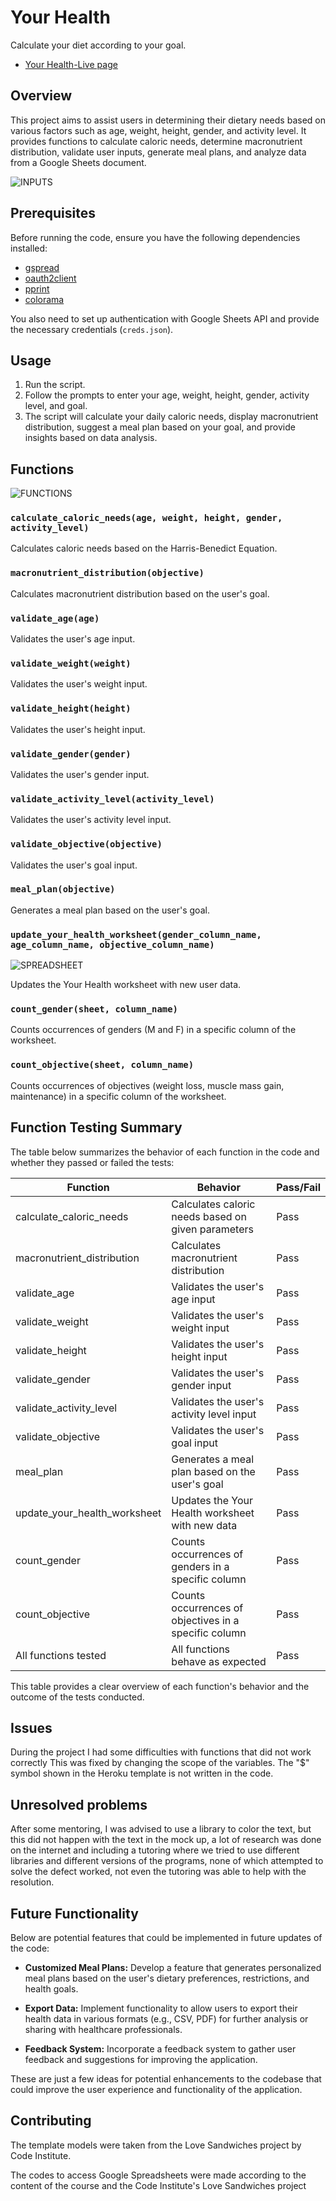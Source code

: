 # Your Health

Calculate your diet according to your goal.

- [Your Health-Live page](https://your-health-1e58ffa00d71.herokuapp.com/)

## Overview

This project aims to assist users in determining their dietary needs based on various factors such as age, weight, height, gender, and activity level. It provides functions to calculate caloric needs, determine macronutrient distribution, validate user inputs, generate meal plans, and analyze data from a Google Sheets document.

![INPUTS](./static/images/inputsscreen.png)

## Prerequisites

Before running the code, ensure you have the following dependencies installed:

- [gspread](https://gspread.readthedocs.io/en/latest/)
- [oauth2client](https://oauth2client.readthedocs.io/en/latest/)
- [pprint](https://docs.python.org/3/library/pprint.html)
- [colorama](https://pypi.org/project/colorama/)

You also need to set up authentication with Google Sheets API and provide the necessary credentials (`creds.json`).

## Usage

1. Run the script.
2. Follow the prompts to enter your age, weight, height, gender, activity level, and goal.
3. The script will calculate your daily caloric needs, display macronutrient distribution, suggest a meal plan based on your goal, and provide insights based on data analysis.

## Functions

![FUNCTIONS](./static/images/inputsscreen2.png)

### `calculate_caloric_needs(age, weight, height, gender, activity_level)`

Calculates caloric needs based on the Harris-Benedict Equation.

### `macronutrient_distribution(objective)`

Calculates macronutrient distribution based on the user's goal.

### `validate_age(age)`

Validates the user's age input.

### `validate_weight(weight)`

Validates the user's weight input.

### `validate_height(height)`

Validates the user's height input.

### `validate_gender(gender)`

Validates the user's gender input.

### `validate_activity_level(activity_level)`

Validates the user's activity level input.

### `validate_objective(objective)`

Validates the user's goal input.

### `meal_plan(objective)`

Generates a meal plan based on the user's goal.

### `update_your_health_worksheet(gender_column_name, age_column_name, objective_column_name)`

![SPREADSHEET](./static/images/spreadsheet.png)

Updates the Your Health worksheet with new user data.

### `count_gender(sheet, column_name)`

Counts occurrences of genders (M and F) in a specific column of the worksheet.

### `count_objective(sheet, column_name)`

Counts occurrences of objectives (weight loss, muscle mass gain, maintenance) in a specific column of the worksheet.

## Function Testing Summary

The table below summarizes the behavior of each function in the code and whether they passed or failed the tests:

| Function                    | Behavior                                           | Pass/Fail |
|-----------------------------|----------------------------------------------------|-----------|
| calculate_caloric_needs    | Calculates caloric needs based on given parameters | Pass      |
| macronutrient_distribution | Calculates macronutrient distribution              | Pass      |
| validate_age                | Validates the user's age input                     | Pass      |
| validate_weight             | Validates the user's weight input                  | Pass      |
| validate_height             | Validates the user's height input                  | Pass      |
| validate_gender             | Validates the user's gender input                  | Pass      |
| validate_activity_level     | Validates the user's activity level input          | Pass      |
| validate_objective          | Validates the user's goal input                    | Pass      |
| meal_plan                   | Generates a meal plan based on the user's goal     | Pass      |
| update_your_health_worksheet| Updates the Your Health worksheet with new data    | Pass      |
| count_gender                | Counts occurrences of genders in a specific column  | Pass      |
| count_objective             | Counts occurrences of objectives in a specific column | Pass      |
| All functions tested        | All functions behave as expected                   | Pass      |

This table provides a clear overview of each function's behavior and the outcome of the tests conducted.

## Issues

During the project I had some difficulties with functions that did not work correctly
This was fixed by changing the scope of the variables.
The "$" symbol shown in the Heroku template is not written in the code.

## Unresolved problems

After some mentoring, I was advised to use a library to color the text, but this did not happen with the text in the mock up, a lot of research was done on the internet and including a tutoring where we tried to use different libraries and different versions of the programs, none of which attempted to solve the defect worked, not even the tutoring was able to help with the resolution.

## Future Functionality

Below are potential features that could be implemented in future updates of the code:

- **Customized Meal Plans:** Develop a feature that generates personalized meal plans based on the user's dietary preferences, restrictions, and health goals.

- **Export Data:** Implement functionality to allow users to export their health data in various formats (e.g., CSV, PDF) for further analysis or sharing with healthcare professionals.

- **Feedback System:** Incorporate a feedback system to gather user feedback and suggestions for improving the application.

These are just a few ideas for potential enhancements to the codebase that could improve the user experience and functionality of the application.

## Contributing

The template models were taken from the Love Sandwiches project by Code Institute.

The codes to access Google Spreadsheets were made according to the content of the course and the Code Institute's Love Sandwiches project

